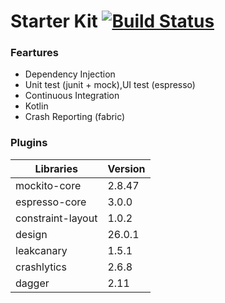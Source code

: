 # Starter Kit [![Build Status](https://travis-ci.org/vuhung3990/StarterKit.svg?branch=master)](https://travis-ci.org/vuhung3990/StarterKit)
### Feartures
  - Dependency Injection
  - Unit test (junit + mock),UI test (espresso)
  - Continuous Integration
  - Kotlin
  - Crash Reporting (fabric)
### Plugins
| Libraries | Version |
| ------ | ------ |
| mockito-core | 2.8.47 |
| espresso-core | 3.0.0 |
| constraint-layout | 1.0.2 |
| design | 26.0.1 |
| leakcanary | 1.5.1 |
| crashlytics | 2.6.8 |
| dagger | 2.11 |